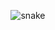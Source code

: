<p align="center">
  <img src="https://github.com/izzarzn/izzarzn/raw/output/github-contribution-grid-snake.svg" alt="snake"></center
</p>
